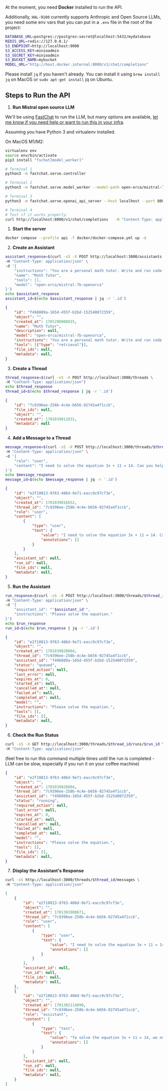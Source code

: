 

At the moment, you need **Docker** installed to run the API.

Additionally, `HAL-9100` currently supports Anthropic and Open Source LLMs, you need some env vars that you can put in a `.env` file in the root of the project:

```bash
DATABASE_URL=postgres://postgres:secret@localhost:5432/mydatabase
REDIS_URL=redis://127.0.0.1/
S3_ENDPOINT=http://localhost:9000
S3_ACCESS_KEY=minioadmin
S3_SECRET_KEY=minioadmin
S3_BUCKET_NAME=mybucket
MODEL_URL="http://host.docker.internal:8000/v1/chat/completions"
```

Please install `jq` if you haven't already. You can install it using `brew install jq` on MacOS or `sudo apt-get install` jq on Ubuntu.


## Steps to Run the API

1. **Run Mistral open source LLM**

We'll be using [FastChat](https://github.com/lm-sys/FastChat) to run the LLM, but many options are available, [let me know if you need help or want to run this in your infra](mailto:hi@louis030195.com).

Assuming you have Python 3 and virtualenv installed.

On MacOS M1/M2:

```bash
virtualenv env
source env/bin/activate
pip3 install "fschat[model_worker]"

# Terminal 1
python3 -m fastchat.serve.controller

# Terminal 2
python3 -m fastchat.serve.model_worker --model-path open-orca/mistral-7b-openorca --device mps --load-8bit

# Terminal 3
python3 -m fastchat.serve.openai_api_server --host localhost --port 8000

# Terminal 4
# Test if it works properly:
curl http://localhost:8000/v1/chat/completions   -H "Content-Type: application/json"   -d '{"model": "mistral-7b-openorca","messages": [{"role": "user", "content": "Hello! What is your name?"}]}' 
```

1. **Start the server**

```bash
docker compose --profile api -f docker/docker-compose.yml up -d
```

2. **Create an Assistant** 

```bash
assistant_response=$(curl -sS -X POST http://localhost:3000/assistants \
-H "Content-Type: application/json" \
-d '{
    "instructions": "You are a personal math tutor. Write and run code to answer math questions.",
    "name": "Math Tutor",
    "tools": [],
    "model": "open-orca/mistral-7b-openorca"
}')
echo $assistant_response
assistant_id=$(echo $assistant_response | jq -r '.id')
```
```json
{
    "id": "f498889a-165d-455f-b2bd-152540072359",
    "object": "",
    "created_at": 1701298908915,
    "name": "Math Tutor",
    "description": null,
    "model": "open-orca/mistral-7b-openorca",
    "instructions": "You are a personal math tutor. Write and run code to answer math questions.",
    "tools": [{"type": "retrieval"}],
    "file_ids": null,
    "metadata": null,
}
```

3. **Create a Thread**

```bash
thread_response=$(curl -sS -X POST http://localhost:3000/threads \
-H "Content-Type: application/json")
echo $thread_response
thread_id=$(echo $thread_response | jq -r '.id')
```
```json
{
    "id": "7c9396ee-258b-4c4e-b656-92745a4f1ccb",
    "file_ids": null,
    "object": "",
    "created_at": 1701039812831,
    "metadata": null
}
```
4. **Add a Message to a Thread**


```bash
message_response=$(curl -sS -X POST http://localhost:3000/threads/$thread_id/messages \
-H "Content-Type: application/json" \
-d '{
    "role": "user",
    "content": "I need to solve the equation 3x + 11 = 14. Can you help me?"
}')
echo $message_response
message_id=$(echo $message_response | jq -r '.id')
```
```json
{
    "id": "e2f10813-9763-486d-9e71-eacc9c97cf3e",
    "object": "",
    "created_at": 1701039816652,
    "thread_id": "7c9396ee-258b-4c4e-b656-92745a4f1ccb",
    "role": "user",
    "content": [
        {
            "type": "user",
            "text": {
                "value": "I need to solve the equation 3x + 11 = 14. Can you help me?",
                "annotations": []
            }
        }
    ],
    "assistant_id": null,
    "run_id": null,
    "file_ids": null,
    "metadata": null,
}
```
5. **Run the Assistant**

```bash
run_response=$(curl -sS -X POST http://localhost:3000/threads/$thread_id/runs \
-H "Content-Type: application/json" \
-d '{
    "assistant_id": "'$assistant_id'",
    "instructions": "Please solve the equation."
}')
echo $run_response
run_id=$(echo $run_response | jq -r '.id')
```
```json
{
    "id": "e2f10813-9763-486d-9e71-eacc9c97cf3e",
    "object": "",
    "created_at": 1701039820804,
    "thread_id": "7c9396ee-258b-4c4e-b656-92745a4f1ccb",
    "assistant_id": "f498889a-165d-455f-b2bd-152540072359",
    "status": "queued",
    "required_action": null,
    "last_error": null,
    "expires_at": 0,
    "started_at": null,
    "cancelled_at": null,
    "failed_at": null,
    "completed_at": null,
    "model": "",
    "instructions": "Please solve the equation.",
    "tools": [],
    "file_ids": [],
    "metadata": null,
}
```
6. **Check the Run Status**


```bash
curl -sS -X GET http://localhost:3000/threads/$thread_id/runs/$run_id \
-H "Content-Type: application/json"
```
(feel free to run this command multiple times until the run is completed - LLM can be slow, especially if you run it on your coffee machine)
```json
{
    "id": "e2f10813-9763-486d-9e71-eacc9c97cf3e",
    "object": "",
    "created_at": 1701039820804,
    "thread_id": "7c9396ee-258b-4c4e-b656-92745a4f1ccb",
    "assistant_id": "f498889a-165d-455f-b2bd-152540072359",
    "status": "running",
    "required_action": null,
    "last_error": null,
    "expires_at": 0,
    "started_at": null,
    "cancelled_at": null,
    "failed_at": null,
    "completed_at": null,
    "model": "",
    "instructions": "Please solve the equation.",
    "tools": [],
    "file_ids": [],
    "metadata": null,
}
```
7. **Display the Assistant's Response**


```bash
curl -sS http://localhost:3000/threads/$thread_id/messages \
-H "Content-Type: application/json"
```
```json
[
    {
        "id": "e2f10813-9763-486d-9e71-eacc9c97cf3e",
        "object": "",
        "created_at": 1701301908671,
        "thread_id": "7c9396ee-258b-4c4e-b656-92745a4f1ccb",
        "role": "user",
        "content": [
            {
                "type": "user",
                "text": {
                    "value": "I need to solve the equation 3x + 11 = 14. Can you help me?",
                    "annotations": []
                }
            }
        ],
        "assistant_id": null,
        "run_id": null,
        "file_ids": null,
        "metadata": null,
    },
    {
        "id": "e2f10813-9763-486d-9e71-eacc9c97cf3e",
        "object": "",
        "created_at": 1701302114890,
        "thread_id": "7c9396ee-258b-4c4e-b656-92745a4f1ccb",
        "role": "assistant",
        "content": [
            {
                "type": "text",
                "text": {
                    "value": "To solve the equation 3x + 11 = 14, we need to isolate the variable x. Here's the step-by-step reasoning:\n\n1. Our goal is to find the value of x that makes the equation true.\n2. First, let's subtract 11 from both sides of the equation to isolate the term with the variable (3x) on one side:\n   3x + 11 - 11 = 14 - 11\n   \n   This simplifies to:\n   3x = 3\n\n3. Now, divide both sides of the equation by 3 to get the value of x:\n   (3x) / 3 = 3 / 3\n\n   This simplifies to:\n   x = 1\n\nSo the solution to the equation is x = 1.",
                    "annotations": []
                }
            }
        ],
        "assistant_id": null,
        "run_id": null,
        "file_ids": null,
        "metadata": null,
    }
]
```
